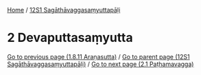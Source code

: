 
[Home](/) / [12S1 Sagāthāvaggasaṃyuttapāḷi](../12S1.md)

# 2 Devaputtasaṃyutta


[Go to previous page (1.8.11 Araṇasutta)](1/1.8/1.8.11.md) / [Go to parent page (12S1 Sagāthāvaggasaṃyuttapāḷi)](0.md) / [Go to next page (2.1 Paṭhamavagga)](2/2.1.md)


